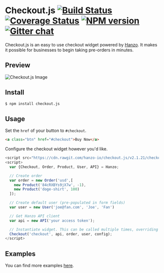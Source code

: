 # Checkout.js  [![Build Status][travis-image]][travis-url] [![Coverage Status][coveralls-image]][coveralls-url] [![NPM version][npm-image]][npm-url]  [![Gitter chat][gitter-image]][gitter-url]
Checkout.js is an easy to use checkout widget powered by [Hanzo][hanzo]. It makes it possible for businesses to begin taking pre-orders in
minutes.

## Preview
![Checkout.js Image][checkout-image]

## Install
```bash
$ npm install checkout.js
```

## Usage
Set the `href` of your button to `#checkout`.

```html
<a class="btn" href="#checkout">Buy Now</a>
```

Configure the checkout widget however you'd like.

```javascript
<script src="https://cdn.rawgit.com/hanzo-io/checkout.js/v2.1.21/checkout.min.js"></script>
<script>
  var {Checkout, Order, Product, User, API} = Hanzo;

  // Create order
  var order = new Order('usd',[
    new Product('84cRXBYs9jX7w', -1),
    new Product('doge-shirt', 100)
  ]);

  // Create default user (pre-populated in form fields)
  var user = new User('joe@fan.com', 'Joe', 'Fan')

  // Get Hanzo API client
  var api = new API('your access token');

  // Instantiate widget. This can be called multiple times, overriding order in widget.
  Checkout('checkout', api, order, user, config);
</script>
```

## Examples
You can find more examples [here][examples].

[checkout-image]:  https://cdn.rawgit.com/hanzo-io/checkout.js/v2.1.21/examples/basic/basic_screenshot.png
[checkout.js]:     https://cdn.rawgit.com/hanzo-io/checkout.js/v2.1.21/checkout.min.js
[hanzo]:           https://hanzo.io
[examples]:        https://github.com/hanzo-io/checkout.js/tree/master/examples

[coveralls-image]: https://img.shields.io/coveralls/hanzo-io/checkout.js.svg
[coveralls-url]:   https://coveralls.io/r/hanzo-io/checkout.js/
[downloads-image]: https://img.shields.io/npm/dm/checkout.js.svg
[downloads-url]:   http://badge.fury.io/js/checkout.js
[gitter-image]:    https://img.shields.io/badge/gitter-join_chat-brightgreen.svg
[gitter-url]:      https://gitter.im/hanzo-io/chat
[npm-image]:       https://img.shields.io/npm/v/checkout.js.svg
[npm-url]:         https://www.npmjs.com/package/checkout.js
[travis-image]:    https://img.shields.io/travis/hanzo-io/checkout.js.svg
[travis-url]:      https://travis-ci.org/hanzo-io/checkout.js

